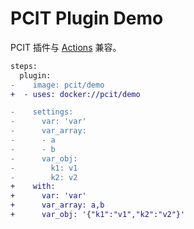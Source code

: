 # PCIT Plugin Demo

PCIT 插件与 [Actions](https://github.com/actions) 兼容。

```diff
steps:
  plugin:
-    image: pcit/demo
+  - uses: docker://pcit/demo

-    settings:
-      var: 'var'
-      var_array:
-      - a
-      - b
-      var_obj:
-        k1: v1
-        k2: v2
+    with:
+      var: 'var'
+      var_array: a,b
+      var_obj: '{"k1":"v1","k2":"v2"}'
```
